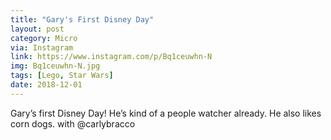 ```yaml
---
title: "Gary's First Disney Day"
layout: post
category: Micro
via: Instagram
link: https://www.instagram.com/p/Bq1ceuwhn-N
img: Bq1ceuwhn-N.jpg
tags: [Lego, Star Wars]
date: 2018-12-01
---
```

Gary’s first Disney Day! He’s kind of a people watcher already. He also likes corn dogs. with @carlybracco